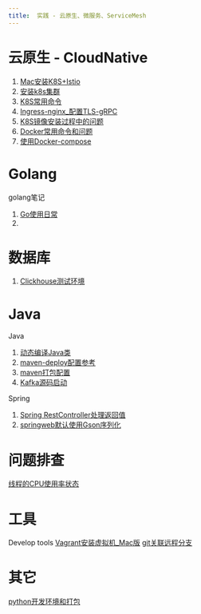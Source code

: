 ```yaml
---
title:  实践 - 云原生、微服务、ServiceMesh
---
```


# 云原生 - CloudNative
1. [Mac安装K8S+Istio](_posts/cloudnative/2021-8-5-Mac安装K8S+Istio.md)
2. [安装k8s集群](_posts/cloudnative/2021-8-25-安装k8s集群.md)
3. [K8S常用命令](_posts/cloudnative/2021-8-25-K8S命令.md)
4. [Ingress-nginx_配置TLS-gRPC](_posts/cloudnative/2021-8-31-K8S_Ingress_TLS支持gRPC.md)
5. [K8S镜像安装过程中的问题](_posts/cloudnative/2021-9-7-K8S镜像安装过程中的问题.md)
6. [Docker常用命令和问题](_posts/cloudnative/2021-12-26-docker常用命令和问题.md)
7. [使用Docker-compose](_posts/cloudnative/2021-1-10-使用Docker-compose.md)

# Golang
golang笔记
1. [Go使用日常](_posts/golang/2021-9-29-Go使用日常.md)
2. 

# 数据库
1. [Clickhouse测试环境](_posts/database/2022-2-17-clickhouse测试环境.md) 
 

# Java
Java
1. [动态编译Java类](_posts/java/2021-12-23-动态编译Java类.md) 
2. [maven-deploy配置参考](_posts/java/2020-12-01-maven私服settings配置参考.md)
3. [maven打包配置](_posts/java/2022-1-11-maven打包配置.md)
4. [Kafka源码启动](_posts/java/2022-4-2-Kafka源码启动.md)

Spring
1. [Spring RestController处理返回值](_posts/java/2021-11-22-SpringRestController处理返回值.md) 
2. [springweb默认使用Gson序列化](_post/java/2021-12-27-springweb默认使用Gson序列化.md) 

# 问题排查
[线程的CPU使用率状态](_posts/tools/2020-3-12-线程的CPU使用率状态.md)

# 工具
Develop tools
[Vagrant安装虚拟机_Mac版](_posts/tools/2021-8-8-Vagrant安装虚拟机_Mac版.md) 
[git关联远程分支](_post/tools/2022-4-12-git关联远程分支.md)

# 其它
[python开发环境和打包](_posts/it/2022-02-21-python环境和打包.md)
